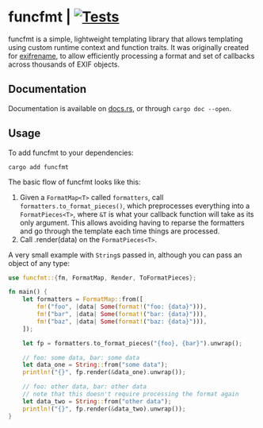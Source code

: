 # funcfmt | [![Tests](https://img.shields.io/github/actions/workflow/status/cdown/funcfmt/ci.yml?branch=master)](https://github.com/cdown/funcfmt/actions?query=branch%3Amaster)

funcfmt is a simple, lightweight templating library that allows templating
using custom runtime context and function traits. It was originally created
for [exifrename](https://github.com/cdown/exifrename), to allow efficiently
processing a format and set of callbacks across thousands of EXIF objects.

## Documentation

Documentation is available on [docs.rs](https://docs.rs/funcfmt), or through
`cargo doc --open`.

## Usage

To add funcfmt to your dependencies:

```
cargo add funcfmt
```

The basic flow of funcfmt looks like this:

1. Given a `FormatMap<T>` called `formatters`, call
   `formatters.to_format_pieces()`, which preprocesses everything into a
   `FormatPieces<T>`, where `&T` is what your callback function will take as
   its only argument. This allows avoiding having to reparse the formatters and
   go through the template each time things are processed.
2. Call .render(data) on the `FormatPieces<T>`.

A very small example with `String`s passed in, although you can pass an object
of any type:

```rust
use funcfmt::{fm, FormatMap, Render, ToFormatPieces};

fn main() {
    let formatters = FormatMap::from([
        fm!("foo", |data| Some(format!("foo: {data}"))),
        fm!("bar", |data| Some(format!("bar: {data}"))),
        fm!("baz", |data| Some(format!("baz: {data}"))),
    ]);

    let fp = formatters.to_format_pieces("{foo}, {bar}").unwrap();

    // foo: some data, bar: some data
    let data_one = String::from("some data");
    println!("{}", fp.render(&data_one).unwrap());

    // foo: other data, bar: other data
    // note that this doesn't require processing the format again
    let data_two = String::from("other data");
    println!("{}", fp.render(&data_two).unwrap());
}
```
